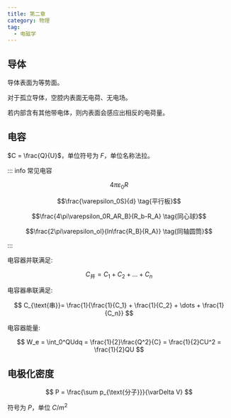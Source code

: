```yaml
---
title: 第二章
category: 物理
tag:
  - 电磁学
---
```


## 导体

导体表面为等势面。

对于孤立导体，空腔内表面无电荷、无电场。

若内部含有其他带电体，则内表面会感应出相反的电荷量。

## 电容

$C = \frac{Q}{U}$，单位符号为 $F$，单位名称法拉。

::: info 常见电容

$$4\pi\varepsilon_0R \tag{孤立球}$$

$$\frac{\varepsilon_0S}{d} \tag{平行板}$$

$$\frac{4\pi\varepsilon_0R_AR_B}{R_b-R_A} \tag{同心球}$$

$$\frac{2\pi\varepsilon_ol}{ln\frac{R_B}{R_A}} \tag{同轴圆筒}$$

:::

电容器并联满足:

$$
C_{\text{并}} = C_1 + C_2 + \dots + C_n
$$

电容器串联满足:

$$
C_{\text{串}}= \frac{1}{\frac{1}{C_1} + \frac{1}{C_2} + \dots + \frac{1}{C_n}}
$$

电容器能量:

$$
W_e = \int_0^QUdq = \frac{1}{2}\frac{Q^2}{C} = \frac{1}{2}CU^2 = \frac{1}{2}QU
$$

## 电极化密度

$$
P = \frac{\sum p_{\text{分子}}}{\varDelta V}
$$

符号为 $P$，单位 $C/m^2$
